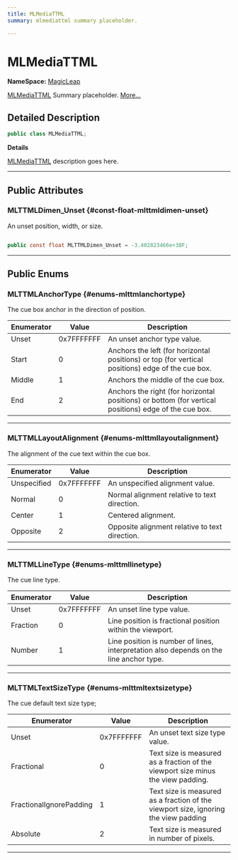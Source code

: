 ```yaml
---
title: MLMediaTTML
summary: mlmediattml summary placeholder. 

---
```


# MLMediaTTML



**NameSpace:** 
[MagicLeap](/versioned_docs/version-14-Jun-2023/unity-api/api/UnityEngine.XR.MagicLeap/UnityEngine.XR.MagicLeap.md) 


[MLMediaTTML](/versioned_docs/version-14-Jun-2023/unity-api/api/UnityEngine.XR.MagicLeap/MLMediaTTML/UnityEngine.XR.MagicLeap.MLMediaTTML.md) Summary placeholder.   [More...](#detailed-description)  




## Detailed Description

```csharp
public class MLMediaTTML; 
```


**Details**

[MLMediaTTML](/versioned_docs/version-14-Jun-2023/unity-api/api/UnityEngine.XR.MagicLeap/MLMediaTTML/UnityEngine.XR.MagicLeap.MLMediaTTML.md) description goes here. 





-----------



## Public Attributes

### MLTTMLDimen_Unset {#const-float-mlttmldimen-unset}

An unset position, width, or size. 

```csharp

public const float MLTTMLDimen_Unset = -3.402823466e+38F;

```






-----------

## Public Enums

### MLTTMLAnchorType {#enums-mlttmlanchortype}

The cue box anchor in the direction of position. 

| Enumerator | Value | Description |
| ---------- | ----- | ----------- |
| Unset | 0x7FFFFFFF| An unset anchor type value.   |
| Start | 0| Anchors the left (for horizontal positions) or top (for vertical positions) edge of the cue box.   |
| Middle | 1| Anchors the middle of the cue box.   |
| End | 2| Anchors the right (for horizontal positions) or bottom (for vertical positions) edge of the cue box.   |








-----------

### MLTTMLLayoutAlignment {#enums-mlttmllayoutalignment}

The alignment of the cue text within the cue box. 

| Enumerator | Value | Description |
| ---------- | ----- | ----------- |
| Unspecified | 0x7FFFFFFF| An unspecified alignment value.   |
| Normal | 0| Normal alignment relative to text direction.   |
| Center | 1| Centered alignment.   |
| Opposite | 2| Opposite alignment relative to text direction.   |








-----------

### MLTTMLLineType {#enums-mlttmllinetype}

The cue line type. 

| Enumerator | Value | Description |
| ---------- | ----- | ----------- |
| Unset | 0x7FFFFFFF| An unset line type value.   |
| Fraction | 0| Line position is fractional position within the viewport.   |
| Number | 1| Line position is number of lines, interpretation also depends on the line anchor type.   |








-----------

### MLTTMLTextSizeType {#enums-mlttmltextsizetype}

The cue default text size type; 

| Enumerator | Value | Description |
| ---------- | ----- | ----------- |
| Unset | 0x7FFFFFFF| An unset text size type value.   |
| Fractional | 0| Text size is measured as a fraction of the viewport size minus the view padding.   |
| FractionalIgnorePadding | 1| Text size is measured as a fraction of the viewport size, ignoring the view padding   |
| Absolute | 2| Text size is measured in number of pixels.   |








-----------


